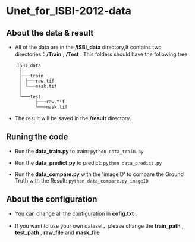 # Unet_for_ISBI-2012-data

## About the data & result
- All of the data are in the **/ISBI_data** directory,It contains two directories：**/Train** , **/Test** .
This folders should have the following tree:
```
    ISBI_data
     │
     ├───train
     │ ├───raw.tif
     │ └───mask.tif
     │
     └───test
           ├───raw.tif
           └───mask.tif
``` 
- The result will be saved in the **/result** directory.

## Runing the code
- Run the **data_train.py** to train: 
`python data_train.py`

- Run the **data_predict.py** to predict: 
`python data_predict.py`

- Run the **data_compare.py** with the 'imageID' to compare the Ground Truth with the Result: 
`python data_compare.py imageID`

## About the configuration

- You can change all the configuration in **cofig.txt** .

- If you want to use your own dataset，please change the **train_path** , **test_path** , **raw_file** and **mask_file**
